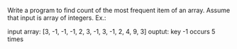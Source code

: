 Write a program to find count of the most frequent item of an array.
Assume that input is array of integers.
Ex.:

input array: [3, -1, -1, -1, 2, 3, -1, 3, -1, 2, 4, 9, 3]
ouptut: key -1 occurs 5 times 
